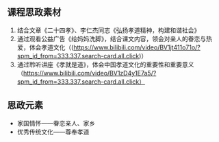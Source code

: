 ## 课程思政素材

1. 结合文章《二十四孝》、李仁杰同志《弘扬孝道精神，构建和谐社会》
2. 通过观看公益广告《给妈妈洗脚》，结合课文内容，领会对亲人的眷恋与热爱，体会孝道文化（(https://www.bilibili.com/video/BV1jt411o71o/?spm_id_from=333.337.search-card.all.click)）
3. 通过聆听讲座《孝就是道》，体会中国孝道文化的重要性和重要意义（https://www.bilibili.com/video/BV1zD4y1E7a5/?spm_id_from=333.337.search-card.all.click）

## 思政元素

- 家国情怀——眷恋亲人、家乡
- 优秀传统文化——尊奉孝道

